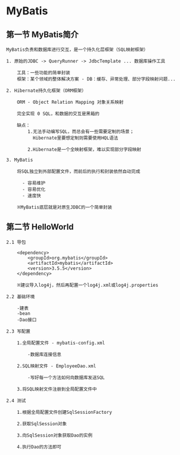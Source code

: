 # MyBatis

## 第一节 MyBatis简介

    MyBatis负责和数据库进行交互，是一个持久化层框架（SQL映射框架）

    1. 原始的JDBC -> QueryRunner -> JdbcTemplate ... 数据库操作工具

        工具：一些功能的简单封装
        框架：某个领域的整体解决方案 - DB：缓存、异常处理、部分字段映射问题...

    2. Hibernate持久化框架（ORM框架）

        ORM - Object Relation Mapping 对象关系映射

        完全实现 0 SQL，和数据的交互是黑箱的

        缺点：
            1.无法手动编写SQL，而总会有一些需要定制的场景；
              Hibernate里要想定制则需要使用HQL语法

            2.Hibernate是一个全映射框架，难以实现部分字段映射

    3. MyBatis

        将SQL独立到外部配置文件，而前后的执行和封装依然自动完成

          - 容易维护
          - 容易优化
          - 速度快

        ※MyBatis底层就是对原生JDBC的一个简单封装

## 第二节 HelloWorld

    2.1 导包

        <dependency>
            <groupId>org.mybatis</groupId>
            <artifactId>mybatis</artifactId>
            <version>3.5.5</version>
        </dependency>

        ※建议导入log4j，然后再配置一个log4j.xml或log4j.properties

    2.2 基础环境

        -建表
        -bean
        -Dao接口

    2.3 写配置

        1.全局配置文件 - mybatis-config.xml

            -数据库连接信息

        2.SQL映射文件 - EmployeeDao.xml

            -写好每一个方法如何向数据库发送SQL

        3.将SQL映射文件注册到全局配置文件中

    2.4 测试

        1.根据全局配置文件创建SqlSessionFactory

        2.获取SqlSession对象

        3.向SqlSession对象获取Dao的实例

        4.执行Dao的方法即可
